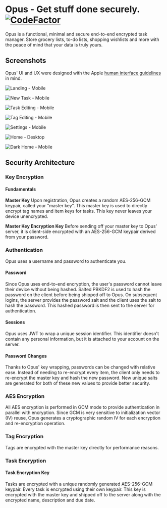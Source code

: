 # Opus - Get stuff done securely. [![CodeFactor](https://www.codefactor.io/repository/github/httpjamesm/opus/badge)](https://www.codefactor.io/repository/github/httpjamesm/opus)

Opus is a functional, minimal and secure end-to-end encrypted task manager. Store grocery lists, to-do lists, shopping wishlists and more with the peace of mind that your data is truly yours.

## Screenshots

Opus' UI and UX were designed with the Apple [human interface guidelines](https://developer.apple.com/design/human-interface-guidelines/guidelines/overview/) in mind.

![Landing - Mobile](./screenshots/mobile/landing.png)

![New Task - Mobile](./screenshots/mobile/new_task.png)

![Task Editing - Mobile](./screenshots/mobile/task_editing.png)

![Tag Editing - Mobile](./screenshots/mobile/tag_editing.png)

![Settings - Mobile](./screenshots/mobile/settings.png)

![Home - Desktop](./screenshots/desktop/sidebar.png)

![Dark Home - Mobile](./screenshots/mobile/dark_theme.png)

## Security Architecture

### Key Encryption

#### Fundamentals

**Master Key**
Upon registration, Opus creates a random AES-256-GCM keypair, called your "master key". This master key is used to directly encrypt tag names and item keys for tasks. This key never leaves your device unencrypted.

**Master Key Encryption Key**
Before sending off your master key to Opus' server, it is client-side encrypted with an AES-256-GCM keypair derived from your password.

### Authentication

Opus uses a username and password to authenticate you.

#### Password

Since Opus uses end-to-end encryption, the user's password cannot leave their device without being hashed. Salted PBKDF2 is used to hash the password on the client before being shipped off to Opus. On subsequent logins, the server provides the password salt and the client uses the salt to hash the password. This hashed password is then sent to the server for authentication.

#### Sessions

Opus uses JWT to wrap a unique session identifier. This identifier doesn't contain any personal information, but it is attached to your account on the server.

#### Password Changes

Thanks to Opus' key wrapping, passwords can be changed with relative ease. Instead of needing to re-encrypt every item, the client only needs to re-encrypt the master key and hash the new password. New unique salts are generated for both of these new values to provide better security.

### AES Encryption

All AES encryption is performed in GCM mode to provide authentication in parallel with encryption. Since GCM is very sensitive to initialization vector (IV) reuse, Opus generates a cryptographic random IV for each encryption and re-encryption operation.

### Tag Encryption

Tags are encrypted with the master key directly for performance reasons.

### Task Encryption

#### Task Encryption Key

Tasks are encrypted with a unique randomly generated AES-256-GCM keypair. Every task is encrypted using their own keypair. This key is encrypted with the master key and shipped off to the server along with the encrypted name, description and due date.
